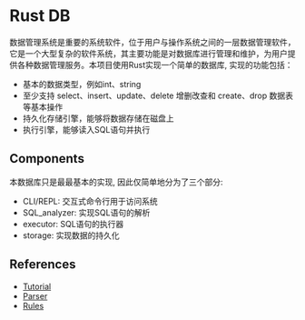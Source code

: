 # Rust DB

数据管理系统是重要的系统软件，位于用户与操作系统之间的一层数据管理软件，它是一个大型复杂的软件系统，其主要功能是对数据库进行管理和维护，为用户提供各种数据管理服务。本项目使用Rust实现一个简单的数据库, 实现的功能包括：

* 基本的数据类型，例如int、string
* 至少支持 select、insert、update、delete 增删改查和 create、drop 数据表等基本操作
* 持久化存储引擎，能够将数据存储在磁盘上
* 执行引擎，能够读入SQL语句并执行

## Components

本数据库只是最最基本的实现, 因此仅简单地分为了三个部分:
* CLI/REPL: 交互式命令行用于访问系统
* SQL_analyzer: 实现SQL语句的解析
* executor: SQL语句的执行器
* storage: 实现数据的持久化

## References

* [Tutorial](https://johns.codes/blog/build-a-db/part01)
* [Parser](https://rustmagazine.github.io/rust_magazine_2021/chapter_6/parser-combinator.html)
* [Rules](https://github.com/dhcmrlchtdj/tree-sitter-sqlite/blob/main/grammar.js)